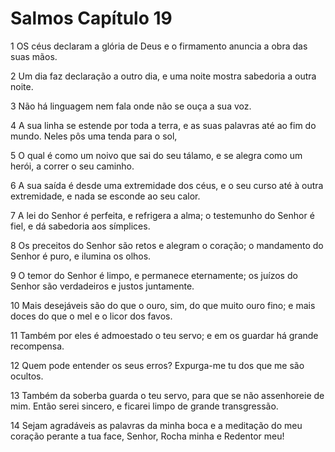 # Salmos Capítulo 19

1	OS céus declaram a glória de Deus e o firmamento anuncia a obra das suas mãos.

2	Um dia faz declaração a outro dia, e uma noite mostra sabedoria a outra noite.

3	Não há linguagem nem fala onde não se ouça a sua voz.

4	A sua linha se estende por toda a terra, e as suas palavras até ao fim do mundo. Neles pôs uma tenda para o sol,

5	O qual é como um noivo que sai do seu tálamo, e se alegra como um herói, a correr o seu caminho.

6	A sua saída é desde uma extremidade dos céus, e o seu curso até à outra extremidade, e nada se esconde ao seu calor.

7	A lei do Senhor é perfeita, e refrigera a alma; o testemunho do Senhor é fiel, e dá sabedoria aos símplices.

8	Os preceitos do Senhor são retos e alegram o coração; o mandamento do Senhor é puro, e ilumina os olhos.

9	O temor do Senhor é limpo, e permanece eternamente; os juízos do Senhor são verdadeiros e justos juntamente.

10	Mais desejáveis são do que o ouro, sim, do que muito ouro fino; e mais doces do que o mel e o licor dos favos.

11	Também por eles é admoestado o teu servo; e em os guardar há grande recompensa.

12	Quem pode entender os seus erros? Expurga-me tu dos que me são ocultos.

13	Também da soberba guarda o teu servo, para que se não assenhoreie de mim. Então serei sincero, e ficarei limpo de grande transgressão.

14	Sejam agradáveis as palavras da minha boca e a meditação do meu coração perante a tua face, Senhor, Rocha minha e Redentor meu!

